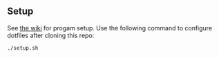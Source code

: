 ## Setup
See [the wiki](https://github.com/jessemillar/dotfiles/wiki/Mac-Setup) for progam setup. Use the following command to configure dotfiles after cloning this repo:
```
./setup.sh
```
